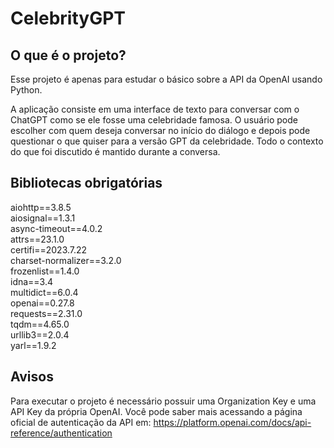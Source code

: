 # CelebrityGPT

## O que é o projeto?
Esse projeto é apenas para estudar o básico sobre a API da OpenAI usando Python.

A aplicação consiste em uma interface de texto para conversar com o ChatGPT como se ele fosse uma celebridade famosa. O usuário pode escolher com quem deseja conversar no início do diálogo e depois pode questionar o que quiser para a versão GPT da celebridade. Todo o contexto do que foi discutido é mantido durante a conversa.

## Bibliotecas obrigatórias
aiohttp==3.8.5 <br>
aiosignal==1.3.1 <br>
async-timeout==4.0.2 <br>
attrs==23.1.0 <br>
certifi==2023.7.22 <br>
charset-normalizer==3.2.0 <br>
frozenlist==1.4.0 <br>
idna==3.4 <br>
multidict==6.0.4 <br>
openai==0.27.8 <br>
requests==2.31.0 <br>
tqdm==4.65.0 <br>
urllib3==2.0.4 <br>
yarl==1.9.2

## Avisos
Para executar o projeto é necessário possuir uma Organization Key e uma API Key da própria OpenAI. Você pode saber mais acessando a página oficial de autenticação da API em: https://platform.openai.com/docs/api-reference/authentication
